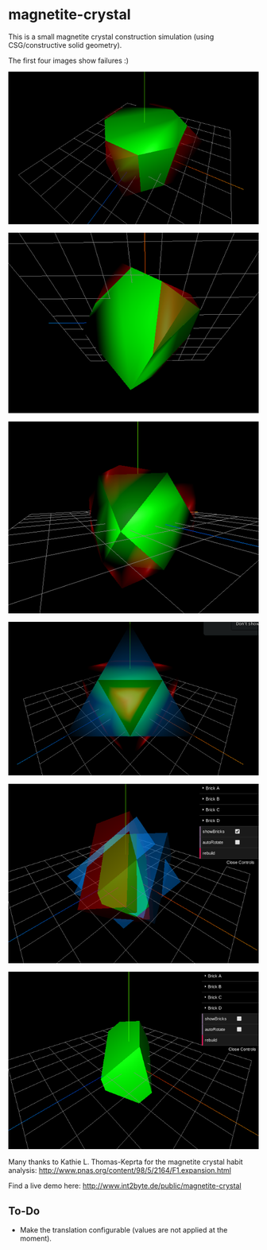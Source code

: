 # magnetite-crystal

This is a small magnetite crystal construction simulation (using CSG/constructive solid geometry).


The first four images show failures :)

![Magnetite Crystal Initital CSG Test](magnetite-crystal-initial-csg-test.png)

![Magnetite Crystal Initital CSG Test](magnetite-crystal-initial-csg-test-2.png)

![Magnetite Crystal Initital CSG Test](magnetite-crystal-initial-csg-test-3.png)

![Magnetite Crystal Initital CSG Test](magnetite-crystal-initial-csg-test-4.png)

![Magnetite Crystal Bricked Crystal](magnetite-crystal-a-bricked.png)

![Magnetite Crystal Plain Crystal](magnetite-crystal-a-plain.png)



Many thanks to Kathie L. Thomas-Keprta for the magnetite crystal habit analysis:
   http://www.pnas.org/content/98/5/2164/F1.expansion.html


Find a live demo here: http://www.int2byte.de/public/magnetite-crystal


To-Do
-----
* Make the translation configurable (values are not applied at the moment).